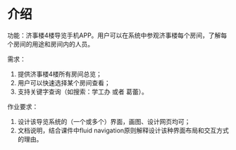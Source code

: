 # 介绍
功能：济事楼4楼导览手机APP。用户可以在系统中参观济事楼每个房间，了解每个房间的用途和房间内的人员。

需求：

1. 提供济事楼4楼所有房间总览；
2. 用户可以快速选择某个房间查看；
3. 支持关键字查询（如搜索：学工办 或者 葛蕾）。

作业要求：

1. 设计该导览系统的（一个或多个）界面，画图、设计网页均可；
2. 文档说明，结合课件中fluid navigation原则解释设计该种界面布局和交互方式的理由。

